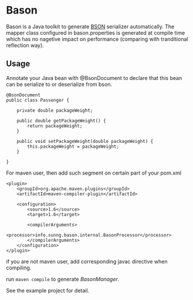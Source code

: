 Bason
=====

Bason is a Java toolkit to generate [BSON](http://bsonspec.org "bson web site") serializer automatically.
The mapper class configured in bason.properties is generated at compile time which has no nagetive impact on performance
 (comparing with tranditional reflection way).
 
Usage
-----
Annotate your Java bean with @BsonDocument to declare that this bean can be serialize
to or deserialize from bson.

	@BsonDocument
	public class Passenger {
		
		private double packageWeight;
		
		public double getPackageWeight() {
			return packageWeight;
		}
	
		public void setPackageWeight(double packageWeight) {
			this.packageWeight = packageWeight;
		}
	
	}


For maven user, then add such segment on certain part of your pom.xml

	<plugin>
		<groupId>org.apache.maven.plugins</groupId>
		<artifactId>maven-compiler-plugin</artifactId>
	
		<configuration>
			<source>1.6</source>
			<target>1.6</target>
	
			<compilerArguments>
				<processor>info.sunng.bason.internal.BasonProcessor</processor>
			</compilerArguments>
		</configuration>
	</plugin>

if you are not maven user, add corresponding javac directive when compiling.

run `maven compile` to generate *BasonManager*.

See the example project for detail.
